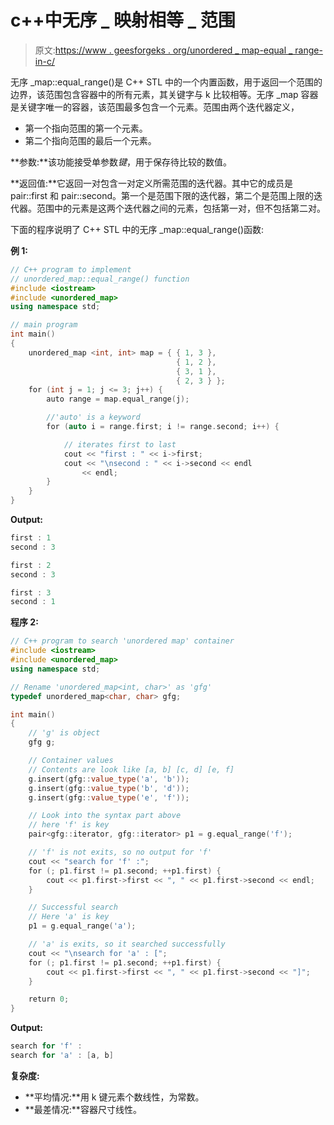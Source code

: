 # c++中无序 _ 映射相等 _ 范围

> 原文:[https://www . geesforgeks . org/unordered _ map-equal _ range-in-c/](https://www.geeksforgeeks.org/unordered_map-equal_range-in-c/)

无序 _map::equal_range()是 C++ STL 中的一个内置函数，用于返回一个范围的边界，该范围包含容器中的所有元素，其关键字与 k 比较相等。无序 _map 容器是关键字唯一的容器，该范围最多包含一个元素。范围由两个迭代器定义，

*   第一个指向范围的第一个元素。
*   第二个指向范围的最后一个元素。

**参数:**该功能接受单参数*键*，用于保存待比较的数值。

**返回值:**它返回一对包含一对定义所需范围的迭代器。其中它的成员是 pair::first 和 pair::second。第一个是范围下限的迭代器，第二个是范围上限的迭代器。范围中的元素是这两个迭代器之间的元素，包括第一对，但不包括第二对。

下面的程序说明了 C++ STL 中的无序 _map::equal_range()函数:

**例 1:**

```cpp
// C++ program to implement 
// unordered_map::equal_range() function
#include <iostream>
#include <unordered_map>
using namespace std;

// main program
int main()
{
    unordered_map <int, int> map = { { 1, 3 }, 
                                     { 1, 2 }, 
                                     { 3, 1 }, 
                                     { 2, 3 } };
    for (int j = 1; j <= 3; j++) {
        auto range = map.equal_range(j);

        //'auto' is a keyword
        for (auto i = range.first; i != range.second; i++) {

            // iterates first to last
            cout << "first : " << i->first;
            cout << "\nsecond : " << i->second << endl
                << endl;
        }
    }
}
```

**Output:**

```cpp
first : 1
second : 3

first : 2
second : 3

first : 3
second : 1

```

**程序 2:**

```cpp
// C++ program to search 'unordered map' container
#include <iostream>
#include <unordered_map>
using namespace std;

// Rename 'unordered_map<int, char>' as 'gfg'
typedef unordered_map<char, char> gfg;

int main()
{
    // 'g' is object
    gfg g;

    // Container values
    // Contents are look like [a, b] [c, d] [e, f]
    g.insert(gfg::value_type('a', 'b'));
    g.insert(gfg::value_type('b', 'd'));
    g.insert(gfg::value_type('e', 'f'));

    // Look into the syntax part above
    // here 'f' is key
    pair<gfg::iterator, gfg::iterator> p1 = g.equal_range('f');

    // 'f' is not exits, so no output for 'f'
    cout << "search for 'f' :";
    for (; p1.first != p1.second; ++p1.first) {
        cout << p1.first->first << ", " << p1.first->second << endl;
    }

    // Successful search
    // Here 'a' is key
    p1 = g.equal_range('a');

    // 'a' is exits, so it searched successfully
    cout << "\nsearch for 'a' : [";
    for (; p1.first != p1.second; ++p1.first) {
        cout << p1.first->first << ", " << p1.first->second << "]";
    }

    return 0;
}
```

**Output:**

```cpp
search for 'f' :
search for 'a' : [a, b]

```

**复杂度:**

*   **平均情况:**用 k 键元素个数线性，为常数。
*   **最差情况:**容器尺寸线性。